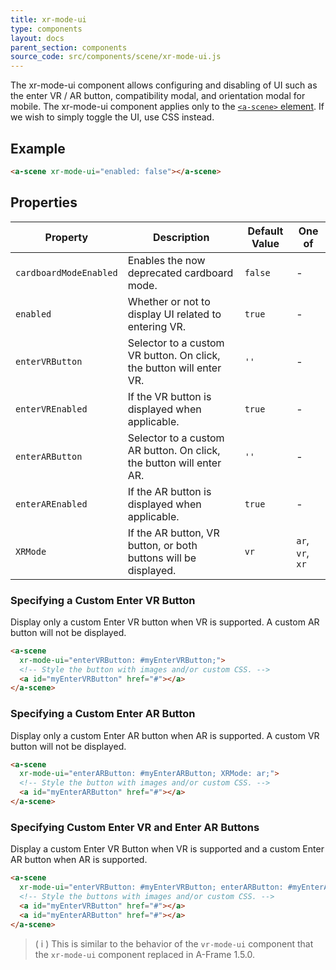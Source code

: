 ```yaml
---
title: xr-mode-ui
type: components
layout: docs
parent_section: components
source_code: src/components/scene/xr-mode-ui.js
---
```


The xr-mode-ui component allows configuring and disabling of UI such as the enter VR / AR button, compatibility
modal, and orientation modal for mobile. The xr-mode-ui component applies only
to the [`<a-scene>` element][scene]. If we wish to simply toggle the UI, use CSS instead.


## Example

```html
<a-scene xr-mode-ui="enabled: false"></a-scene>
```

## Properties

| Property                | Description                                                         | Default Value | One of |
|-------------------------|---------------------------------------------------------------------|---------------|--------|
| `cardboardModeEnabled`  | Enables the now deprecated cardboard mode.                          | `false`       | -
| `enabled`               | Whether or not to display UI related to entering VR.                | `true`        | -
| `enterVRButton`         | Selector to a custom VR button. On click, the button will enter VR. | `''`          | -
| `enterVREnabled`        | If the VR button is displayed when applicable.                      | `true`        | -
| `enterARButton`         | Selector to a custom AR button. On click, the button will enter AR. | `''`          | -
| `enterAREnabled`        | If the AR button is displayed when applicable.                      | `true`        | -
| `XRMode`                | If the AR button, VR button, or both buttons will be displayed.     | `vr`          | `ar`, `vr`, `xr`

### Specifying a Custom Enter VR Button

Display only a custom Enter VR button when VR is supported. A custom AR button will not be displayed.

```html
<a-scene
  xr-mode-ui="enterVRButton: #myEnterVRButton;">
  <!-- Style the button with images and/or custom CSS. -->
  <a id="myEnterVRButton" href="#"></a>
</a-scene>
```

### Specifying a Custom Enter AR Button

Display only a custom Enter AR button when AR is supported. A custom VR button will not be displayed.

```html
<a-scene
  xr-mode-ui="enterARButton: #myEnterARButton; XRMode: ar;">
  <!-- Style the button with images and/or custom CSS. -->
  <a id="myEnterARButton" href="#"></a>
</a-scene>
```

### Specifying Custom Enter VR and Enter AR Buttons

Display a custom Enter VR Button when VR is supported and a custom Enter AR button when AR is supported.

```html
<a-scene
  xr-mode-ui="enterVRButton: #myEnterVRButton; enterARButton: #myEnterARButton; XRMode: xr;">
  <!-- Style the buttons with images and/or custom CSS. -->
  <a id="myEnterVRButton" href="#"></a>
  <a id="myEnterARButton" href="#"></a>
</a-scene>
```
> ( i ) This is similar to the behavior of the `vr-mode-ui` component that the `xr-mode-ui` component replaced in A-Frame 1.5.0.

[scene]: ../core/scene.md
